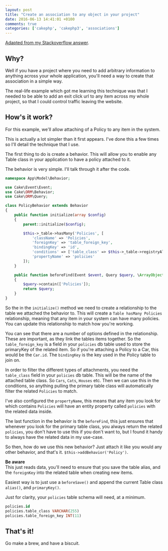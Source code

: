 ```yaml
---
layout: post
title: "Create an association to any object in your project"
date: 2016-06-13 14:41:01 +0100
comments: true
categories: ['cakephp', 'cakephp3', 'associations']
---
```


[Adapted from my Stackoverflow answer](http://stackoverflow.com/questions/31953090/cakephp3-link-one-table-to-multiple-tables-depending-on-type/32965679#32965679).

## Why?
Well if you have a project where you need to add arbitrary information to 
anything across your whole application, you'll need a way to create that 
association in a simple way.

The real-life example which got me learning this technique was that I needed to 
be able to add an exit click url to any item across my whole project, so that I 
could control traffic leaving the website.

## How's it work?
For this example, we'll allow attaching of a Policy to any item in the system.

This is actually a lot simpler than it first appears. I've done this a few times 
so I'll detail the technique that I use.

The first thing to do is create a behavior. This will allow you to enable any 
Table class in your application to have a policy attached to it.

The behavior is very simple. I'll talk through it after the code.

```php
namespace App\Model\Behavior;

use Cake\Event\Event;
use Cake\ORM\Behavior;
use Cake\ORM\Query;

class PolicyBehavior extends Behavior
{
    public function initialize(array $config)
    {
        parent::initialize($config);

        $this->_table->hasMany('Policies', [
            'className' => 'Policies',
            'foreignKey' => 'table_foreign_key',
            'bindingKey' => 'id',
            'conditions' => ['table_class' => $this->_table->registryAlias()],
            'propertyName' => 'policies'
        ]);
    }

    public function beforeFind(Event $event, Query $query, \ArrayObject $options, $primary)
    {
        $query->contain(['Policies']);
        return $query;
    }
}
```

So the in the `initialize()` method we need to create a relationship to the table we attached the behavior to. This will create a `Table hasMany Policies` relationship, meaning that any item in your system can have many policies. You can update this relationship to match how you're working.

You can see that there are a number of options defined in the relationship. These are important, as they link the tables items together. So the `table_foreign_key` is a field in your `policies` db table used to store the primaryKey of the related item. So if you're attaching a Policy to a Car, this would be the `Car.id`. The `bindingKey` is the key used in the Policy table to join on.

In order to filter the different types of attachments, you need the `table_class` field in your `policies` db table. This will be the name of the attached table class. So `Cars`, `Cats`, `Houses` etc. Then we can use this in the conditions, so anything pulling the primary table class will automatically filter the related `Policies` to match.

I've also configured the `propertyName`, this means that any item you look for which contains `Policies` will have an entity property called `policies` with the related data inside.

The last function in the behavior is the `beforeFind`, this just ensures that whenever you look for the primary table class, you always return the related `policies`, you don't have to use this if you don't want to, but I found it handy to always have the related data in my use-case.

So then, how do we use this new behavior? Just attach it like you would any other behavior, and that's it. `$this->addBehavior('Policy')`.

**Be aware**  
This just reads data, you'll need to ensure that you save the table alias, and the `foreignKey` into the related table when creating new items.

Easiest way is to just use a `beforeSave()` and append the current Table class `alias()`, and `primaryKey()`.

Just for clarity, your `policies` table schema will need, at a minimum.

```sql
policies.id
policies.table_class VARCHAR(255)
policies.table_foreign_key INT(11)
```

## That's it!
Go make a brew, and have a biscuit.

